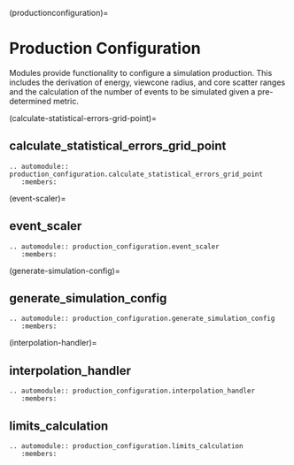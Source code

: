 (productionconfiguration)=

# Production Configuration

Modules provide functionality to configure a simulation production.
This includes the derivation of energy, viewcone radius, and core scatter ranges and
the calculation of the number of events to be simulated given a pre-determined metric.

(calculate-statistical-errors-grid-point)=

## calculate_statistical_errors_grid_point

```{eval-rst}
.. automodule:: production_configuration.calculate_statistical_errors_grid_point
   :members:
```

(event-scaler)=

## event_scaler

```{eval-rst}
.. automodule:: production_configuration.event_scaler
   :members:
```

(generate-simulation-config)=

## generate_simulation_config

```{eval-rst}
.. automodule:: production_configuration.generate_simulation_config
   :members:
```

(interpolation-handler)=

## interpolation_handler

```{eval-rst}
.. automodule:: production_configuration.interpolation_handler
   :members:
```


## limits_calculation

```{eval-rst}
.. automodule:: production_configuration.limits_calculation
   :members:
```
